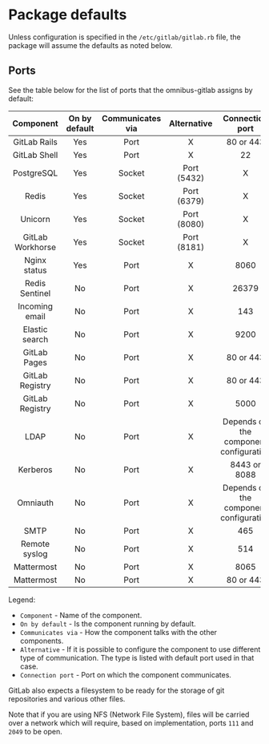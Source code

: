 # Package defaults

Unless configuration is specified in the `/etc/gitlab/gitlab.rb` file,
the package will assume the defaults as noted below.

## Ports

See the table below for the list of ports that the omnibus-gitlab assigns
by default:

| Component        | On by default | Communicates via | Alternative | Connection port                        |
| :--------------: | :------------:| :--------------: | :---------: | :------------------------------------: |
| GitLab Rails     | Yes           | Port             | X           | 80 or 443                              |
| GitLab Shell     | Yes           | Port             | X           | 22                                     |
| PostgreSQL       | Yes           | Socket           | Port (5432) | X                                      |
| Redis            | Yes           | Socket           | Port (6379) | X                                      |
| Unicorn          | Yes           | Socket           | Port (8080) | X                                      |
| GitLab Workhorse | Yes           | Socket           | Port (8181) | X                                      |
| Nginx status     | Yes           | Port             | X           | 8060                                   |
| Redis Sentinel   | No            | Port             | X           | 26379                                  |
| Incoming email   | No            | Port             | X           | 143                                    |
| Elastic search   | No            | Port             | X           | 9200                                   |
| GitLab Pages     | No            | Port             | X           | 80 or 443                              |
| GitLab Registry  | No            | Port             | X           | 80 or 443                              |
| GitLab Registry  | No            | Port             | X           | 5000                                   |
| LDAP             | No            | Port             | X           | Depends on the component configuration |
| Kerberos         | No            | Port             | X           | 8443 or 8088                           |
| Omniauth         | No            | Port             | X           | Depends on the component configuration |
| SMTP             | No            | Port             | X           | 465                                    |
| Remote syslog    | No            | Port             | X           | 514                                    |
| Mattermost       | No            | Port             | X           | 8065                                   |
| Mattermost       | No            | Port             | X           | 80 or 443                              |

Legend:

* `Component` - Name of the component.
* `On by default` - Is the component running by default.
* `Communicates via` - How the component talks with the other components.
* `Alternative` - If it is possible to configure the component to use different type of communication. The type is listed with default port used in that case.
* `Connection port` - Port on which the component communicates.

GitLab also expects a filesystem to be ready for the storage of git repositories
and various other files.

Note that if you are using NFS (Network File System), files will be carried
over a network which will require, based on implementation, ports `111` and
`2049` to be open.
